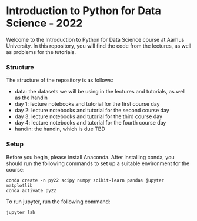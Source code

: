 # Introduction to Python for Data Science - 2022

Welcome to the Introduction to Python for Data Science course at Aarhus University.
In this repository, you will find the code from the lectures, as well as problems for the tutorials. 

### Structure
The structure of the repository is as follows:

- data: the datasets we will be using in the lectures and tutorials, as well as the handin
- day 1: lecture notebooks and tutorial for the first course day
- day 2: lecture notebooks and tutorial for the second course day
- day 3: lecture notebooks and tutorial for the third course day
- day 4: lecture notebooks and tutorial for the fourth course day
- handin: the handin, which is due TBD

### Setup

Before you begin, please install Anaconda. After installing conda, you should run the following commands to set up a suitable environment for the course:

    conda create -n py22 scipy numpy scikit-learn pandas jupyter matplotlib 
    conda activate py22

To run jupyter, run the following command:

    jupyter lab

